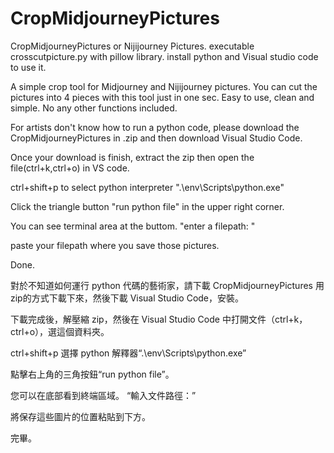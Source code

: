 # CropMidjourneyPictures
CropMidjourneyPictures or Nijijourney Pictures. executable crosscutpicture.py with pillow library. install python and Visual studio code to use it.

A simple crop tool for Midjourney and Nijijourney pictures.
You can cut the pictures into 4 pieces with this tool just in one sec. Easy to use, clean and simple.
No any other functions included. 

For artists don't know how to run a python code, please download the CropMidjourneyPictures in .zip and then download Visual Studio Code. 

Once your download is finish, extract the zip then open the file(ctrl+k,ctrl+o) in VS code.

ctrl+shift+p to select python interpreter ".\env\Scripts\python.exe"

Click the triangle button "run python file" in the upper right corner.

You can see terminal area at the buttom. "enter a filepath: "

paste your filepath where you save those pictures.

Done.

對於不知道如何運行 python 代碼的藝術家，請下載 CropMidjourneyPictures 用zip的方式下載下來，然後下載 Visual Studio Code，安裝。

下載完成後，解壓縮 zip，然後在 Visual Studio Code 中打開文件（ctrl+k，ctrl+o），選這個資料夾。

ctrl+shift+p 選擇 python 解釋器“.\env\Scripts\python.exe”

點擊右上角的三角按鈕“run python file”。

您可以在底部看到終端區域。 “輸入文件路徑：”

將保存這些圖片的位置粘貼到下方。

完畢。
